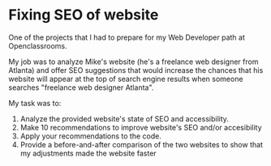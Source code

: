 # Fixing SEO of website

One of the projects that I had to prepare for my Web Developer path at Openclassrooms. 

My job was to analyze Mike's website (he's a freelance web designer from Atlanta) and offer SEO suggestions that would increase  the chances that his website will appear at the top of search engine results when someone searches "freelance web designer Atlanta".

My task was to:
1) Analyze the provided website's state of SEO and accessibility.
2) Make 10 recommendations to improve website's SEO and/or accesibility
3) Apply your recommendations to the code.
4) Provide a before-and-after comparison of the two websites to show that my adjustments made the website faster
